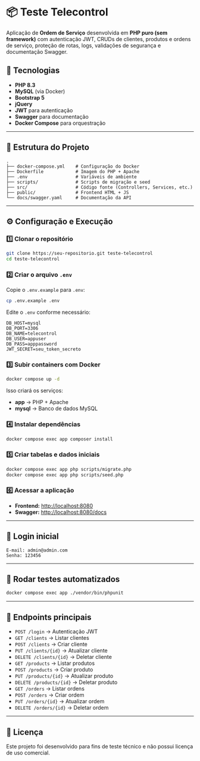 # 📦 Teste Telecontrol

Aplicação de **Ordem de Serviço** desenvolvida em **PHP puro (sem framework)** com autenticação JWT, CRUDs de clientes, produtos e ordens de serviço, proteção de rotas, logs, validações de segurança e documentação Swagger.

## 🚀 Tecnologias
- **PHP 8.3**
- **MySQL** (via Docker)
- **Bootstrap 5**
- **jQuery**
- **JWT** para autenticação
- **Swagger** para documentação
- **Docker Compose** para orquestração

---

## 📂 Estrutura do Projeto

```
.
├── docker-compose.yml    # Configuração do Docker
├── Dockerfile            # Imagem do PHP + Apache
├── .env                  # Variáveis de ambiente
├── scripts/              # Scripts de migração e seed
├── src/                  # Código fonte (Controllers, Services, etc.)
├── public/               # Frontend HTML + JS
└── docs/swagger.yaml     # Documentação da API
```

---

## ⚙️ Configuração e Execução

### 1️⃣ Clonar o repositório
```bash
git clone https://seu-repositorio.git teste-telecontrol
cd teste-telecontrol
```

### 2️⃣ Criar o arquivo `.env`
Copie o `.env.example` para `.env`:
```bash
cp .env.example .env
```

Edite o `.env` conforme necessário:
```env
DB_HOST=mysql
DB_PORT=3306
DB_NAME=telecontrol
DB_USER=appuser
DB_PASS=apppassword
JWT_SECRET=seu_token_secreto
```

### 3️⃣ Subir containers com Docker
```bash
docker compose up -d
```
Isso criará os serviços:
- **app** → PHP + Apache
- **mysql** → Banco de dados MySQL

### 4️⃣ Instalar dependências
```bash
docker compose exec app composer install
```

### 5️⃣ Criar tabelas e dados iniciais
```bash
docker compose exec app php scripts/migrate.php
docker compose exec app php scripts/seed.php
```

### 6️⃣ Acessar a aplicação
- **Frontend:** [http://localhost:8080](http://localhost:8080)
- **Swagger:** [http://localhost:8080/docs](http://localhost:8080/docs)

---

## 🔑 Login inicial
```
E-mail: admin@admin.com
Senha: 123456
```

---

## 🧪 Rodar testes automatizados
```bash
docker compose exec app ./vendor/bin/phpunit
```

---

## 📜 Endpoints principais

- `POST /login` → Autenticação JWT
- `GET /clients` → Listar clientes
- `POST /clients` → Criar cliente
- `PUT /clients/{id}` → Atualizar cliente
- `DELETE /clients/{id}` → Deletar cliente
- `GET /products` → Listar produtos
- `POST /products` → Criar produto
- `PUT /products/{id}` → Atualizar produto
- `DELETE /products/{id}` → Deletar produto
- `GET /orders` → Listar ordens
- `POST /orders` → Criar ordem
- `PUT /orders/{id}` → Atualizar ordem
- `DELETE /orders/{id}` → Deletar ordem

---

## 📄 Licença
Este projeto foi desenvolvido para fins de teste técnico e não possui licença de uso comercial.

